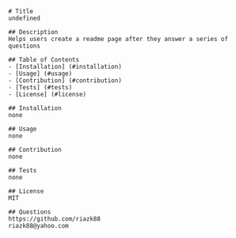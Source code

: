 
    # Title
    undefined
    
    ## Description
    Helps users create a readme page after they answer a series of questions

    ## Table of Contents
    - [Installation] (#installation)
    - [Usage] (#usage)
    - [Contribution] (#contribution)
    - [Tests] (#tests)
    - [License] (#license)

    ## Installation
    none

    ## Usage
    none

    ## Contribution
    none

    ## Tests
    none

    ## License
    MIT

    ## Questions
    https://github.com/riazk88
    riazk88@yahoo.com
    